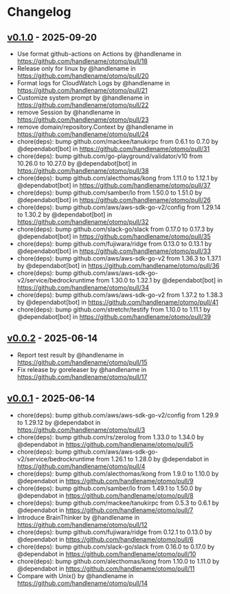 # Changelog

## [v0.1.0](https://github.com/handlename/otomo/compare/v0.0.2...v0.1.0) - 2025-09-20
- Use format github-actions on Actions by @handlename in https://github.com/handlename/otomo/pull/18
- Release only for linux by @handlename in https://github.com/handlename/otomo/pull/20
- Format logs for CloudWatch Logs by @handlename in https://github.com/handlename/otomo/pull/21
- Customize system prompt by @handlename in https://github.com/handlename/otomo/pull/22
- remove Session by @handlename in https://github.com/handlename/otomo/pull/23
- remove domain/repository.Context by @handlename in https://github.com/handlename/otomo/pull/24
- chore(deps): bump github.com/mackee/tanukirpc from 0.6.1 to 0.7.0 by @dependabot[bot] in https://github.com/handlename/otomo/pull/31
- chore(deps): bump github.com/go-playground/validator/v10 from 10.26.0 to 10.27.0 by @dependabot[bot] in https://github.com/handlename/otomo/pull/38
- chore(deps): bump github.com/alecthomas/kong from 1.11.0 to 1.12.1 by @dependabot[bot] in https://github.com/handlename/otomo/pull/37
- chore(deps): bump github.com/samber/lo from 1.50.0 to 1.51.0 by @dependabot[bot] in https://github.com/handlename/otomo/pull/26
- chore(deps): bump github.com/aws/aws-sdk-go-v2/config from 1.29.14 to 1.30.2 by @dependabot[bot] in https://github.com/handlename/otomo/pull/32
- chore(deps): bump github.com/slack-go/slack from 0.17.0 to 0.17.3 by @dependabot[bot] in https://github.com/handlename/otomo/pull/35
- chore(deps): bump github.com/fujiwara/ridge from 0.13.0 to 0.13.1 by @dependabot[bot] in https://github.com/handlename/otomo/pull/33
- chore(deps): bump github.com/aws/aws-sdk-go-v2 from 1.36.3 to 1.37.1 by @dependabot[bot] in https://github.com/handlename/otomo/pull/36
- chore(deps): bump github.com/aws/aws-sdk-go-v2/service/bedrockruntime from 1.30.0 to 1.32.1 by @dependabot[bot] in https://github.com/handlename/otomo/pull/34
- chore(deps): bump github.com/aws/aws-sdk-go-v2 from 1.37.2 to 1.38.3 by @dependabot[bot] in https://github.com/handlename/otomo/pull/41
- chore(deps): bump github.com/stretchr/testify from 1.10.0 to 1.11.1 by @dependabot[bot] in https://github.com/handlename/otomo/pull/39

## [v0.0.2](https://github.com/handlename/otomo/compare/v0.0.1...v0.0.2) - 2025-06-14
- Report test result by @handlename in https://github.com/handlename/otomo/pull/15
- Fix release by goreleaser by @handlename in https://github.com/handlename/otomo/pull/17

## [v0.0.1](https://github.com/handlename/otomo/commits/v0.0.1) - 2025-06-14
- chore(deps): bump github.com/aws/aws-sdk-go-v2/config from 1.29.9 to 1.29.12 by @dependabot in https://github.com/handlename/otomo/pull/3
- chore(deps): bump github.com/rs/zerolog from 1.33.0 to 1.34.0 by @dependabot in https://github.com/handlename/otomo/pull/5
- chore(deps): bump github.com/aws/aws-sdk-go-v2/service/bedrockruntime from 1.26.1 to 1.28.0 by @dependabot in https://github.com/handlename/otomo/pull/4
- chore(deps): bump github.com/alecthomas/kong from 1.9.0 to 1.10.0 by @dependabot in https://github.com/handlename/otomo/pull/9
- chore(deps): bump github.com/samber/lo from 1.49.1 to 1.50.0 by @dependabot in https://github.com/handlename/otomo/pull/8
- chore(deps): bump github.com/mackee/tanukirpc from 0.5.3 to 0.6.1 by @dependabot in https://github.com/handlename/otomo/pull/7
- Introduce BrainThinker by @handlename in https://github.com/handlename/otomo/pull/12
- chore(deps): bump github.com/fujiwara/ridge from 0.12.1 to 0.13.0 by @dependabot in https://github.com/handlename/otomo/pull/6
- chore(deps): bump github.com/slack-go/slack from 0.16.0 to 0.17.0 by @dependabot in https://github.com/handlename/otomo/pull/10
- chore(deps): bump github.com/alecthomas/kong from 1.10.0 to 1.11.0 by @dependabot in https://github.com/handlename/otomo/pull/11
- Compare with Unix() by @handlename in https://github.com/handlename/otomo/pull/14
